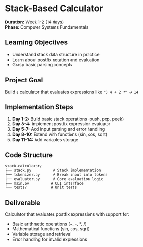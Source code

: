 # Stack-Based Calculator

**Duration:** Week 1-2 (14 days)  
**Phase:** Computer Systems Fundamentals

## Learning Objectives
- Understand stack data structure in practice
- Learn about postfix notation and evaluation
- Grasp basic parsing concepts

## Project Goal
Build a calculator that evaluates expressions like `"3 4 + 2 *"` → `14`

## Implementation Steps
1. **Day 1-2:** Build basic stack operations (push, pop, peek)
2. **Day 3-4:** Implement postfix expression evaluator
3. **Day 5-7:** Add input parsing and error handling
4. **Day 8-10:** Extend with functions (sin, cos, sqrt)
5. **Day 11-14:** Add variables storage

## Code Structure
```
stack-calculator/
├── stack.py          # Stack implementation
├── tokenizer.py      # Break input into tokens
├── evaluator.py      # Core evaluation logic
├── main.py          # CLI interface
└── tests/           # Unit tests
```

## Deliverable
Calculator that evaluates postfix expressions with support for:
- Basic arithmetic operations (+, -, *, /)
- Mathematical functions (sin, cos, sqrt)
- Variable storage and retrieval
- Error handling for invalid expressions